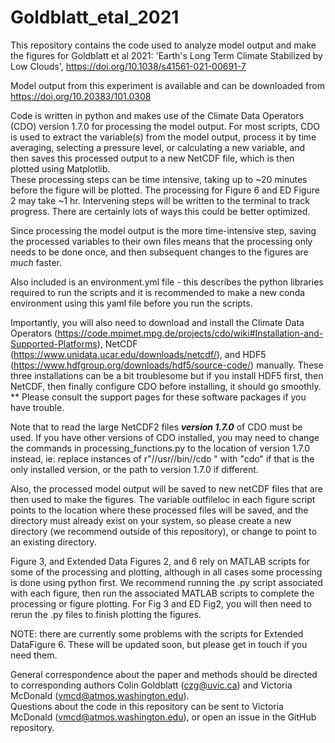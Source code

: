 
# Goldblatt_etal_2021


This repository contains the code used to analyze model output and make the figures for Goldblatt et al 2021: 'Earth's Long Term Climate Stabilized by Low Clouds', https://doi.org/10.1038/s41561-021-00691-7

Model output from this experiment is available and can be downloaded from https://doi.org/10.20383/101.0308

Code is written in python and makes use of the Climate Data Operators (CDO) version 1.7.0 for processing the model output. For most scripts, CDO is used to extract the variable(s) from the model output, process it by time averaging, selecting a pressure level, or calculating a new variable, and then saves this processed output to a new NetCDF file, which is then plotted using Matplotlib.  
These processing steps can be time intensive, taking up to ~20 minutes before the figure will be plotted. The processing for Figure 6 and ED Figure 2 may take ~1 hr. Intervening steps will be written to the terminal to track progress. There are certainly lots of ways this could be better optimized.

Since processing the model output is the more time-intensive step, saving the processed variables to their own files means that the processing only needs to be done once, and then subsequent changes to the figures are *much* faster. 

Also included is an environment.yml file - this describes the python libraries required to run the scripts and it is recommended to make a new conda environment using this yaml file before you run the scripts. 

Importantly, you will also need to download and install the Climate Data Operators (https://code.mpimet.mpg.de/projects/cdo/wiki#Installation-and-Supported-Platforms),
NetCDF (https://www.unidata.ucar.edu/downloads/netcdf/), and HDF5 (https://www.hdfgroup.org/downloads/hdf5/source-code/) manually.
These three installations can be a bit troublesome but if you install HDF5 first, then NetCDF, then finally configure CDO before installing, it should go smoothly. 
** Please consult the support pages for these software packages if you have trouble.

Note that to read the large NetCDF2 files ***version 1.7.0*** of CDO must be used. If you have other versions of CDO installed, you may need to change the commands in processing_functions.py to the location of version 1.7.0 instead, ie:
replace instances of r"//usr//bin//cdo " with "cdo" if that is the only installed version, or the path to version 1.7.0 if different.

Also, the processed model output will be saved to new netCDF files that are then used to make the figures. The variable outfileloc in each figure script points to the location where these processed files will be saved, and the directory must already exist on your system, so please create a new directory (we recommend outside of this repository), or change to point to an existing directory.

Figure 3, and Extended Data Figures 2, and 6 rely on MATLAB scripts for some of the processing and plotting, although in all cases some processing is done using python first. We recommend running the .py script associated with each figure, then run the associated MATLAB scripts to complete the processing or figure plotting. For Fig 3 and ED Fig2, you will then need to rerun the .py files to finish plotting the figures.

NOTE: there are currently some problems with the scripts for Extended DataFigure 6. These will be updated soon, but please get in touch if you need them.

General correspondence about the paper and methods should be directed to corresponding authors Colin Goldblatt (czg@uvic.ca) and Victoria McDonald (vmcd@atmos.washington.edu).  
Questions about the code in this repository can be sent to Victoria McDonald (vmcd@atmos.washington.edu), or open an issue in the GitHub repository.
